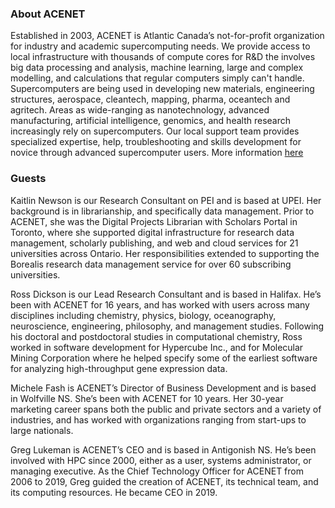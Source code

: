 
### About ACENET

Established in 2003, ACENET is Atlantic Canada’s not-for-profit organization for industry and academic supercomputing needs. We provide access to local infrastructure with thousands of compute cores for R&D the involves big data processing and analysis, machine learning, large and complex modelling, and calculations that regular computers simply can't handle. Supercomputers are being used in developing new materials, engineering structures, aerospace, cleantech, mapping, pharma, oceantech and agritech. Areas as wide-ranging as nanotechnology, advanced manufacturing, artificial intelligence, genomics, and health research increasingly rely on supercomputers. Our local support team provides specialized expertise, help, troubleshooting and skills development for novice through advanced supercomputer users. More information [here](https://ace-net.ca/industry.html)

### Guests

Kaitlin Newson is our Research Consultant on PEI and is based at UPEI. Her background is in librarianship, and specifically data management. Prior to ACENET, she was the Digital Projects Librarian with Scholars Portal in Toronto, where she supported digital infrastructure for research data management, scholarly publishing, and web and cloud services for 21 universities across Ontario. Her responsibilities extended to supporting the Borealis research data management service for over 60 subscribing universities. 

Ross Dickson is our Lead Research Consultant and is based in Halifax. He’s been with ACENET for 16 years, and has worked with users across many disciplines including chemistry, physics, biology, oceanography, neuroscience, engineering, philosophy, and management studies. Following his doctoral and postdoctoral studies in computational chemistry, Ross worked in software development for Hypercube Inc., and for Molecular Mining Corporation where he helped specify some of the earliest software for analyzing high-throughput gene expression data.

Michele Fash is ACENET’s Director of Business Development and is based in Wolfville NS. She’s been with ACENET for 10 years. Her 30-year marketing career spans both the public and private sectors and a variety of industries, and has worked with organizations ranging from start-ups to large nationals. 

Greg Lukeman is ACENET’s CEO and is based in Antigonish NS. He’s been involved with HPC since 2000, either as a user, systems administrator, or managing executive. As the Chief Technology Officer for ACENET from 2006 to 2019, Greg guided the creation of ACENET, its technical team, and its computing resources. He became CEO in 2019.
